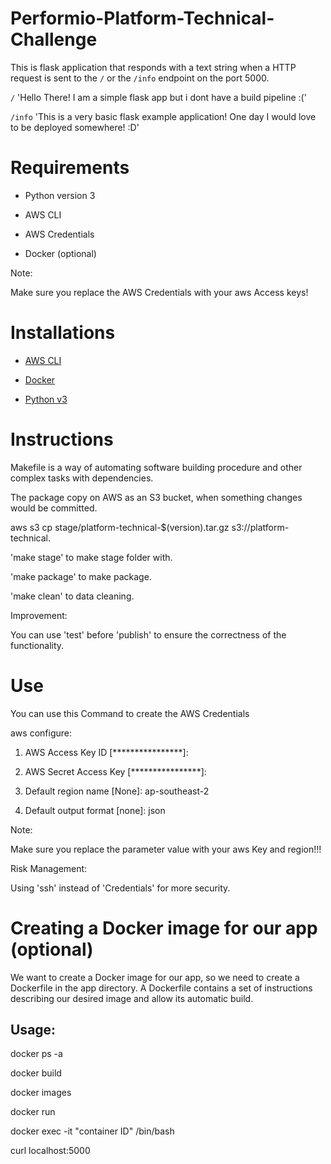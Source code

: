 # Performio-Platform-Technical-Challenge

This is flask application that responds with a text string when a HTTP request is sent to the `/` or the `/info` endpoint on the port 5000.

`/` 'Hello There! I am a simple flask app but i dont have a build pipeline :('

`/info` 'This is a very basic flask example application! One day I would love to be deployed somewhere! :D'



# Requirements

* Python version 3

* AWS CLI

* AWS Credentials

* Docker (optional)

Note:

Make sure you replace the AWS Credentials with your aws Access keys!

# Installations

* [AWS CLI](https://docs.aws.amazon.com/cli/latest/userguide/getting-started-install.html#getting-started-install-instructions)

* [Docker](https://docs.docker.com/get-docker/)

* [Python v3](https://www.python.org/downloads/)


# Instructions

Makefile is a way of automating software building procedure and other complex tasks with dependencies.

The package copy on AWS as an S3 bucket, when something changes would be committed.

aws s3 cp stage/platform-technical-$(version).tar.gz s3://platform-technical.

'make stage' to make stage folder with.

'make package' to make package.

'make clean' to data cleaning.

Improvement:

You can use 'test' before 'publish' to ensure the correctness of the functionality.

          

# Use

You can use this Command to create the AWS Credentials

aws configure:

1. AWS Access Key ID [****************]: 

2. AWS Secret Access Key [****************]:

3. Default region name [None]: ap-southeast-2

4. Default output format [none]: json

Note:

Make sure you replace the parameter value with your aws Key and region!!!

Risk Management:

Using 'ssh' instead of 'Credentials' for more security.


# Creating a Docker image for our app (optional)

We want to create a Docker image for our app, so we need to create a Dockerfile in the app directory. A Dockerfile contains a set of instructions describing our desired image and allow its automatic build.

## Usage:

docker ps -a

docker build

docker images

docker run

docker exec -it "container ID" /bin/bash

curl localhost:5000
